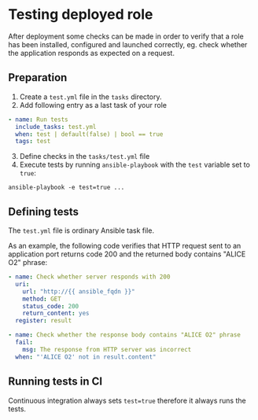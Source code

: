 Testing deployed role
===

After deployment some checks can be made in order to verify that a role has been installed, configured and launched correctly, eg. check whether the application responds as expected on a request.

Preparation
---

1. Create a `test.yml` file in the `tasks` directory.
2. Add following entry as a last task of your role

```yaml
- name: Run tests
  include_tasks: test.yml
  when: test | default(false) | bool == true
  tags: test
```
3. Define checks in the `tasks/test.yml` file
4. Execute tests by running `ansible-playbook` with the `test` variable set to `true`:

```
ansible-playbook -e test=true ...
```

Defining tests
---
The `test.yml` file is ordinary Ansible task file.

As an example, the following code verifies that HTTP request sent to an application port returns code 200 and the returned body contains "ALICE O2" phrase:

```yaml
- name: Check whether server responds with 200
  uri:
    url: "http://{{ ansible_fqdn }}"
    method: GET
    status_code: 200
    return_content: yes
  register: result

- name: Check whether the response body contains "ALICE O2" phrase
  fail:
    msg: The response from HTTP server was incorrect
  when: "'ALICE O2' not in result.content"
```

Running tests in CI
---

Continuous integration always sets `test=true` therefore it always runs the tests.

